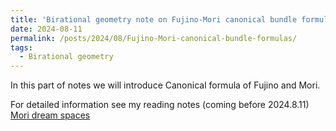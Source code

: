```yaml
---
title: 'Birational geometry note on Fujino-Mori canonical bundle formulas'
date: 2024-08-11
permalink: /posts/2024/08/Fujino-Mori-canonical-bundle-formulas/
tags:
  - Birational geometry
---
```


In this part of notes we will introduce Canonical formula of Fujino and Mori.


For detailed information see my reading notes (coming before 2024.8.11) [Mori dream spaces](https://yilimath.github.io/files/Boundedness/AngehrnSiu.pdf)

